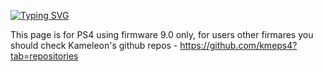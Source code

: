 [![Typing SVG](https://readme-typing-svg.demolab.com?font=Fira+Code&weight=700&size=30&pause=1000&color=F7BE0E&width=435&lines=MrDude+Waz+Ere)](https://git.io/typing-svg)

This page is for PS4 using firmware 9.0 only, for users other firmares you should check Kameleon's github repos - https://github.com/kmeps4?tab=repositories
